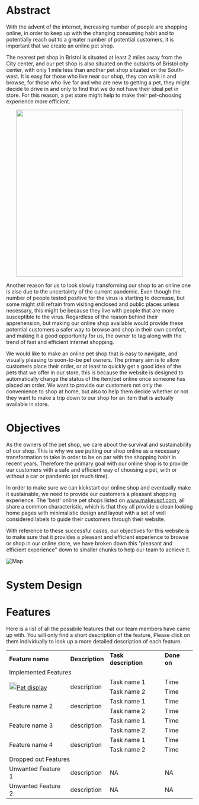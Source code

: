 # Abstract

With the advent of the internet, increasing number of people are shopping online, in order to keep up with the changing consuming habit and to potentially reach out to a greater number of potential customers, it is important that we create an online pet shop.

The nearest pet shop in Bristol is situated at least 2 miles away from the City center, and our pet shop is also situated on the outskirts of Bristol city center, with only 1 mile less than another pet shop situated on the South-west. It is easy for those who live near our shop, they can walk in and browse, for those who live far and who are new to getting a pet, they might decide to drive in and only to find that we do not have their ideal pet in store. For this reason, a pet store might help to make their pet-choosing experience more efficient. 

<div align=center>
<img src= https://i.imgur.com/aznU9X5.png=centerme width = "450px" height = "450px">

</div>	
	
Another reason for us to look slowly transforming our shop to an online one is also due to the uncertainty of the current pandemic. Even though the number of people tested positive for the virus is starting to decrease, but some might still refrain from visiting enclosed and public places unless necessary, this might be because they live with people that are more susceptible to the virus. Regardless of the reason behind their apprehension, but making our online shop available would provide these potential customers a safer way to browse and shop in their own comfort, and making it a good opportunity for us, the owner to tag along with the trend of fast and efficient internet shopping.
	
We would like to make an online pet shop that is easy to navigate, and visually pleasing to soon-to-be pet owners. The primary aim is to allow customers place their order, or at least to quickly get a good idea of the pets that we offer in our store, this is because the website is designed to automatically change the status of the item/pet online once someone has placed an order. We want to provide our customers not only the convenience to shop at home, but also to help them decide whether or not they want to make a trip down to our shop for an item that is actually available in store.

# Objectives

As the owners of the pet shop, we care about the survival and sustainability of our shop. This is why we see putting our shop online as a necessary transformation to take in order to be on par with the shopping habit in recent years. Therefore the primary goal with our online shop is to provide our customers with a safe and efficient way of choosing a pet, with or without a car or pandemic (or much time).
	
In order to make sure we can kickstart our online shop and eventually make it sustainable, we need to provide our customers a pleasant shopping experience. The 'best' online pet shops listed on www.makeusof.com, all share a common characteristic, which is that they all provide a clean looking home pages with minimalistic design and layout with a set of well considered labels to guide their customers through their website. 
	
With reference to these successful cases, our objectives for this website is to make sure that it provides a pleasant and efficient experience to browse or shop in our online store, we have broken down this "pleasant and efficient experience" down to smaller chunks to help our team to achieve it. 


![Map](https://i.imgur.com/av4Z8rf.png=centerme)


# System Design

# Features


Here is a list of all the possibile features that our team members have came up with. You will only find a short description of the feature, Please click on them individually to look up a more detailed description of each feature.

<div align=center>
<table>
<tbody>
<tr>
<td><strong>Feature name&nbsp;</strong></td>
<td><strong>Description</strong></td>
<td><strong>Task description</strong>&nbsp;</td>
<td><strong>Done on</strong>&nbsp;</td>
</tr>
<tr>
<td colspan="4">Implemented Features&nbsp;</td>
</tr>
<tr>
<td rowspan="2"><a href="https://github.com/Yj-nnie/web-softwaretools-plain/blob/dev/report/Features.md#feature-1---pet-display-feature-by-categorization-and-by-availability-status"><img src="https://cutekawaiiresources.files.wordpress.com/2014/10/tumblr_m7ei0j4jx71qdlkyg.gif?w=20&amp;h=20&amp;zoom=2" alt="" width="20" height="20" />Pet display</a>&nbsp;</td>
<td rowspan="2">description</td>
<td>Task name 1&nbsp;</td>
<td>Time&nbsp;</td>
</tr>
<tr>
<td>Task name 2&nbsp;</td>
<td>Time&nbsp;</td>
</tr>
<tr>
<td rowspan="2">Feature name 2&nbsp;</td>
<td rowspan="2">description&nbsp;</td>
<td>Task name 1&nbsp;</td>
<td>Time&nbsp;</td>
</tr>
<tr>
<td>Task name 2</td>
<td>Time&nbsp;</td>
</tr>
<tr>
<td rowspan="2">Feature name 3&nbsp;</td>
<td rowspan="2">description</td>
<td>Task name 1&nbsp;</td>
<td>Time&nbsp;</td>
</tr>
<tr>
<td>Task name 2&nbsp;</td>
<td>Time&nbsp;</td>
</tr>
<tr>
<td rowspan="2">Feature name 4</td>
<td rowspan="2">description</td>
<td>Task name 1&nbsp;</td>
<td>Time&nbsp;</td>
</tr>
<tr>
<td>Task name 2&nbsp;</td>
<td>Time&nbsp;</td>
</tr>
<tr>
<td colspan="4">Dropped out Features&nbsp;</td>
</tr>
<tr>
<td>Unwanted Feature 1</td>
<td>description</td>
<td>NA</td>
<td>NA</td>
</tr>
<tr>
<td>Unwanted Feature 2</td>
<td>description</td>
<td>NA</td>
<td>NA</td>
</tr>
</tbody>
</table>
</div>